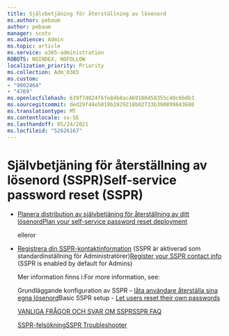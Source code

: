 ```yaml
---
title: Självbetjäning för återställning av lösenord
ms.author: pebaum
author: pebaum
manager: scotv
ms.audience: Admin
ms.topic: article
ms.service: o365-administration
ROBOTS: NOINDEX, NOFOLLOW
localization_priority: Priority
ms.collection: Adm_O365
ms.custom:
- "9002464"
- "4769"
ms.openlocfilehash: 639f7d824f6fe84b8ac469106458355c40c6bdb3
ms.sourcegitcommit: ded29f44e5019b1929218b02733b390899843680
ms.translationtype: MT
ms.contentlocale: sv-SE
ms.lasthandoff: 05/24/2021
ms.locfileid: "52626167"
---
```

# <a name="self-service-password-reset-sspr"></a><span data-ttu-id="e9134-102">Självbetjäning för återställning av lösenord (SSPR)</span><span class="sxs-lookup"><span data-stu-id="e9134-102">Self-service password reset (SSPR)</span></span>

- [<span data-ttu-id="e9134-103">Planera distribution av självbetjäning för återställning av ditt lösenord</span><span class="sxs-lookup"><span data-stu-id="e9134-103">Plan your self-service password reset deployment</span></span>](https://go.microsoft.com/fwlink/?linkid=2142944)  

    <span data-ttu-id="e9134-104">eller</span><span class="sxs-lookup"><span data-stu-id="e9134-104">or</span></span>
- <span data-ttu-id="e9134-105">[Registrera din SSPR-kontaktinformation](https://mysignins.microsoft.com/security-info) (SSPR är aktiverad som standardinställning för Administratörer)</span><span class="sxs-lookup"><span data-stu-id="e9134-105">[Register your SSPR contact info](https://mysignins.microsoft.com/security-info) (SSPR is enabled by default for Admins)</span></span>

    <span data-ttu-id="e9134-106">Mer information finns i:</span><span class="sxs-lookup"><span data-stu-id="e9134-106">For more information, see:</span></span>

    <span data-ttu-id="e9134-107">Grundläggande konfiguration av SSPR – [låta användare återställa sina egna lösenord](/microsoft-365/admin/add-users/let-users-reset-passwords)</span><span class="sxs-lookup"><span data-stu-id="e9134-107">Basic SSPR setup - [Let users reset their own passwords](/microsoft-365/admin/add-users/let-users-reset-passwords)</span></span>

    [<span data-ttu-id="e9134-108">VANLIGA FRÅGOR OCH SVAR OM SSPR</span><span class="sxs-lookup"><span data-stu-id="e9134-108">SSPR FAQ</span></span>](/azure/active-directory/authentication/active-directory-passwords-faq)

    [<span data-ttu-id="e9134-109">SSPR-felsökning</span><span class="sxs-lookup"><span data-stu-id="e9134-109">SSPR Troubleshooter</span></span>](/azure/active-directory/authentication/active-directory-passwords-troubleshoot)
